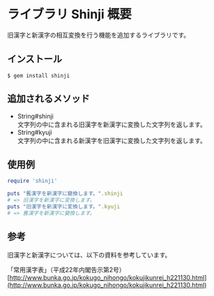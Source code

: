 # ライブラリ Shinji 概要

旧漢字と新漢字の相互変換を行う機能を追加するライブラリです。

## インストール

    $ gem install shinji

## 追加されるメソッド

- String#shinji  
文字列の中に含まれる旧漢字を新漢字に変換した文字列を返します。
- String#kyuji  
文字列の中に含まれる新漢字を旧漢字に変換した文字列を返します。

## 使用例

```ruby
require 'shinji'

puts "舊漢字を新漢字に變換します。".shinji
# => 旧漢字を新漢字に変換します。
puts "旧漢字を新漢字に変換します。".kyuji
# => 舊漢字を新漢字に變換します。
```

## 参考

旧漢字と新漢字については、以下の資料を参考しています。  
  
「常用漢字表」（平成22年内閣告示第2号）  
[http://www.bunka.go.jp/kokugo_nihongo/kokujikunrei_h221130.html](http://www.bunka.go.jp/kokugo_nihongo/kokujikunrei_h221130.html)

